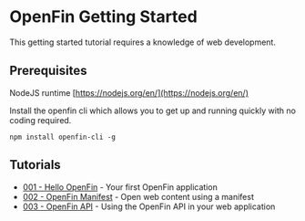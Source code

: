 # OpenFin Getting Started

This getting started tutorial requires a knowledge of web development.

## Prerequisites

NodeJS runtime [https://nodejs.org/en/](https://nodejs.org/en/)

Install the openfin cli which allows you to get up and running quickly with no coding required.

```shell
npm install openfin-cli -g
```

## Tutorials

- [001 - Hello OpenFin](./001-hello-openfin/README.md) - Your first OpenFin application
- [002 - OpenFin Manifest](./002-openfin-manifest/README.md) - Open web content using a manifest
- [003 - OpenFin API](./003-openfin-api/README.md) - Using the OpenFin API in your web application
